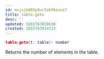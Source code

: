 ```yaml
---
id: msjsjk885y0vrfxbf6ezvx7
title: table.getn
desc: ''
updated: 1655767838638
created: 1655767814723
---
```


```lua
table.getn(t: table): number
```

Returns the number of elements in the table.